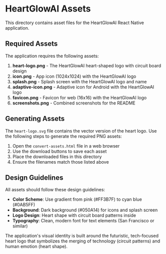 # HeartGlowAI Assets

This directory contains asset files for the HeartGlowAI React Native application.

## Required Assets

The application requires the following assets:

1. **heart-logo.png** - The HeartGlowAI heart-shaped logo with circuit board design
2. **icon.png** - App icon (1024x1024) with the HeartGlowAI logo
3. **splash.png** - Splash screen with the HeartGlowAI logo and name
4. **adaptive-icon.png** - Adaptive icon for Android with the HeartGlowAI logo
5. **favicon.png** - Favicon for web (16x16) with the HeartGlowAI logo
6. **screenshots.png** - Combined screenshots for the README

## Generating Assets

The `heart-logo.svg` file contains the vector version of the heart logo. Use the following steps to generate the required PNG assets:

1. Open the `convert-assets.html` file in a web browser
2. Use the download buttons to save each asset
3. Place the downloaded files in this directory
4. Ensure the filenames match those listed above

## Design Guidelines

All assets should follow these design guidelines:

- **Color Scheme**: Use gradient from pink (#FF3B7F) to cyan blue (#0AB5FF)
- **Background**: Dark background (#050A14) for icons and splash screen
- **Logo Design**: Heart shape with circuit board patterns inside
- **Typography**: Clean, modern font for text elements (San Francisco or similar)

The application's visual identity is built around the futuristic, tech-focused heart logo that symbolizes the merging of technology (circuit patterns) and human emotion (heart shape). 